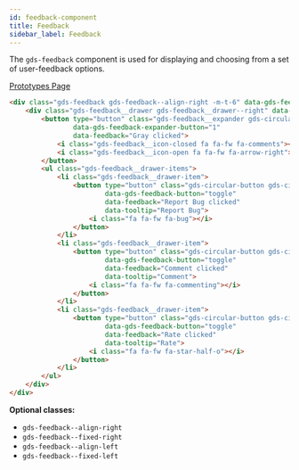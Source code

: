 ```yaml
---
id: feedback-component
title: Feedback
sidebar_label: Feedback
---
```


The `gds-feedback` component is used for displaying and choosing from a set of user-feedback options.

<p style="margin-bottom: 0.8em">
    <a href="https://ds.gumgum.com/stable/index.html#gds-feedback" target="_blank">Prototypes Page</a>
</p>

```html
<div class="gds-feedback gds-feedback--align-right -m-t-6" data-gds-feedback>
    <div class="gds-feedback__drawer gds-feedback__drawer--right" data-gds-feedback-bubble-drawer="1">
        <button type="button" class="gds-feedback__expander gds-circular-button gds-circular-button--sm gds-circular-button--gray"
                data-gds-feedback-expander-button="1"
                data-feedback="Gray clicked">
            <i class="gds-feedback__icon-closed fa fa-fw fa-comments"></i>
            <i class="gds-feedback__icon-open fa fa-fw fa-arrow-right"></i>
        </button>
        <ul class="gds-feedback__drawer-items">
            <li class="gds-feedback__drawer-item">
                <button type="button" class="gds-circular-button gds-circular-button--xs gds-circular-button--secondary gds-circular-button--tooltip"
                        data-gds-feedback-button="toggle"
                        data-feedback="Report Bug clicked"
                        data-tooltip="Report Bug">
                    <i class="fa fa-fw fa-bug"></i>
                </button>
            </li>
            <li class="gds-feedback__drawer-item">
                <button type="button" class="gds-circular-button gds-circular-button--xs gds-circular-button--warning gds-circular-button--tooltip"
                        data-gds-feedback-button="toggle"
                        data-feedback="Comment clicked"
                        data-tooltip="Comment">
                    <i class="fa fa-fw fa-commenting"></i>
                </button>
            </li>
            <li class="gds-feedback__drawer-item">
                <button type="button" class="gds-circular-button gds-circular-button--xs gds-circular-button--primary gds-circular-button--tooltip"
                        data-gds-feedback-button="toggle"
                        data-feedback="Rate clicked"
                        data-tooltip="Rate">
                    <i class="fa fa-fw fa-star-half-o"></i>
                </button>
            </li>
        </ul>
    </div>
</div>
```

__Optional classes:__

- `gds-feedback--align-right`
- `gds-feedback--fixed-right`
- `gds-feedback--align-left`
- `gds-feedback--fixed-left`
